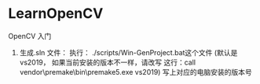 # LearnOpenCV
OpenCV 入门



1. 生成.sln 文件：
   执行： ./scripts/Win-GenProject.bat这个文件
   (默认是vs2019， 如果当前安装的版本不一样，请改写 这行：call vendor\premake\bin\premake5.exe vs2019) 写上对应的电脑安装的版本号

